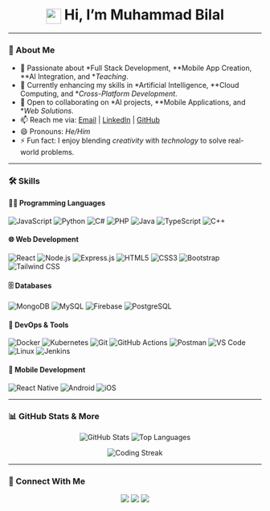<h1 align="center">
  <img src="https://media.giphy.com/media/hvRJCLFzcasrR4ia7z/giphy.gif" width="30px" style="vertical-align: middle;" /> Hi, I’m Muhammad Bilal
</h1>

---

### 📌 About Me
- 👀 Passionate about *Full Stack Development, **Mobile App Creation, **AI Integration, and **Teaching*.  
- 🌱 Currently enhancing my skills in *Artificial Intelligence, **Cloud Computing, and **Cross-Platform Development*.  
- 💞️ Open to collaborating on *AI projects, **Mobile Applications, and **Web Solutions*.  
- 📫 Reach me via: [Email](mailto:mbilal75362@gmail.com) | [LinkedIn](https://www.linkedin.com/in/devxbilal/) | [GitHub](https://github.com/MBilal8136)  
- 😄 Pronouns: *He/Him*  
- ⚡ Fun fact: I enjoy blending *creativity* with *technology* to solve real-world problems.  

---

### 🛠️ Skills

#### 👨‍💻 Programming Languages
![JavaScript](https://img.shields.io/badge/-JavaScript-F7DF1E?logo=javascript&logoColor=black)
![Python](https://img.shields.io/badge/-Python-3776AB?logo=python&logoColor=white)
![C#](https://img.shields.io/badge/-C%23-239120?logo=c-sharp&logoColor=white)
![PHP](https://img.shields.io/badge/-PHP-777BB4?logo=php&logoColor=white)
![Java](https://img.shields.io/badge/-Java-007396?logo=java&logoColor=white)
![TypeScript](https://img.shields.io/badge/-TypeScript-3178C6?logo=typescript&logoColor=white)
![C++](https://img.shields.io/badge/-C++-00599C?logo=c%2B%2B&logoColor=white)

#### 🌐 Web Development
![React](https://img.shields.io/badge/-React-61DAFB?logo=react&logoColor=black)
![Node.js](https://img.shields.io/badge/-Node.js-339933?logo=node.js&logoColor=white)
![Express.js](https://img.shields.io/badge/-Express.js-000000?logo=express&logoColor=white)
![HTML5](https://img.shields.io/badge/-HTML5-E34F26?logo=html5&logoColor=white)
![CSS3](https://img.shields.io/badge/-CSS3-1572B6?logo=css3&logoColor=white)
![Bootstrap](https://img.shields.io/badge/-Bootstrap-563D7C?logo=bootstrap&logoColor=white)
![Tailwind CSS](https://img.shields.io/badge/-Tailwind_CSS-38B2AC?logo=tailwind-css&logoColor=white)

#### 🗄️ Databases
![MongoDB](https://img.shields.io/badge/-MongoDB-47A248?logo=mongodb&logoColor=white)
![MySQL](https://img.shields.io/badge/-MySQL-4479A1?logo=mysql&logoColor=white)
![Firebase](https://img.shields.io/badge/-Firebase-FFCA28?logo=firebase&logoColor=black)
![PostgreSQL](https://img.shields.io/badge/-PostgreSQL-4169E1?logo=postgresql&logoColor=white)

#### 🚀 DevOps & Tools
![Docker](https://img.shields.io/badge/-Docker-2496ED?logo=docker&logoColor=white)
![Kubernetes](https://img.shields.io/badge/-Kubernetes-326CE5?logo=kubernetes&logoColor=white)
![Git](https://img.shields.io/badge/-Git-F05032?logo=git&logoColor=white)
![GitHub Actions](https://img.shields.io/badge/-GitHub_Actions-2088FF?logo=github-actions&logoColor=white)
![Postman](https://img.shields.io/badge/-Postman-FF6C37?logo=postman&logoColor=white)
![VS Code](https://img.shields.io/badge/-VS_Code-007ACC?logo=visual-studio-code&logoColor=white)
![Linux](https://img.shields.io/badge/-Linux-FCC624?logo=linux&logoColor=black)
![Jenkins](https://img.shields.io/badge/-Jenkins-D24939?logo=jenkins&logoColor=white)

#### 📱 Mobile Development
![React Native](https://img.shields.io/badge/-React_Native-61DAFB?logo=react&logoColor=black)
![Android](https://img.shields.io/badge/-Android-3DDC84?logo=android&logoColor=white)
![iOS](https://img.shields.io/badge/-iOS-000000?logo=ios&logoColor=white)

---

### 📊 GitHub Stats & More

<p align="center">
  <img src="https://github-readme-stats.vercel.app/api?username=MBilal8136&show_icons=true&theme=radical&include_all_commits=true&count_private=true" alt="GitHub Stats">
  <img src="https://github-readme-stats.vercel.app/api/top-langs/?username=MBilal8136&layout=compact&theme=radical" alt="Top Languages">
</p>

<p align="center">
  <img src="https://github-readme-streak-stats.herokuapp.com?user=MBilal8136&theme=radical&hide_border=true" alt="Coding Streak">
</p>

---

### 🔗 Connect With Me
<p align="center">
  <a href="https://www.linkedin.com/in/devxbilal/"><img src="https://img.shields.io/badge/-LinkedIn-blue?logo=linkedin&logoColor=white"></a>
  <a href="mailto:mbilal75362@gmail.com"><img src="https://img.shields.io/badge/-Email-red?logo=gmail&logoColor=white"></a>
  <a href="https://github.com/MBilal8136"><img src="https://img.shields.io/badge/-GitHub-181717?logo=github&logoColor=white"></a>
</p>
